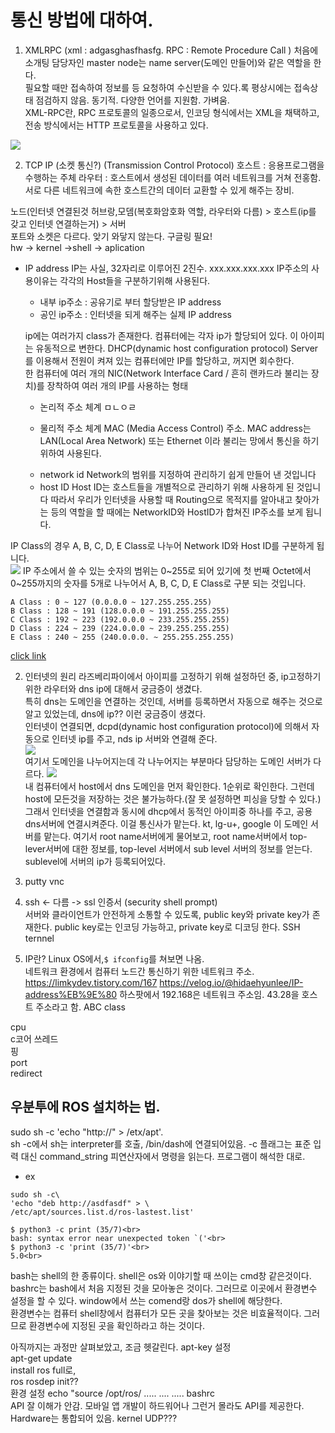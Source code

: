 # 통신 방법에 대하여.

1. XMLRPC
(xml : adgasghasfhasfg. RPC : Remote Procedure Call )
처음에 소개팅 담당자인 master node는 name server(도메인 만들어)와 같은 역할을 한다.<br>
필요할 때만 접속하여 정보를 등 요청하여 수신받을 수 있다.록 평상시에는 접속상태 점검하지 않음. 동기적. 다양한 언어를 지원함. 가벼움.<br>
XML-RPC란, RPC 프로토콜의 일종으로서, 인코딩 형식에서는 XML을 채택하고, 전송 방식에서는 HTTP 프로토콜을 사용하고 있다.<br>
<img src="https://t1.daumcdn.net/cfile/tistory/15161F404E639B0830">

2. TCP IP (소켓 통신?)
(Transmission Control Protocol)
호스트 : 응용프로그램을 수행하는 주체
라우터 : 호스트에서 생성된 데이터를 여러 네트워크를 거쳐 전홍함. 서로 다른 네트워크에 속한 호스트간의 데이터 교환할 수 있게 해주는 장비.

노드(인터넷 연결된것 허브랑,모뎀(복호화암호화 역할, 라우터와 다름) > 호스트(ip를 갖고 인터넷 연결하는거) > 서버<br>
포트와 소켓은 다르다. 앚기 와닿지 않는다. 구글링 필요!<br> 
hw -> kernel ->shell -> aplication<br>

* IP address
IP는 사실, 32자리로 이루어진 2진수. xxx.xxx.xxx.xxx
IP주소의 사용이유는 각각의 Host들을 구분하기위해 사용된다.

	- 내부 ip주소 : 공유기로 부터 할당받은 IP address
	- 공인 ip주소 : 인터넷을 되게 해주는 실제 IP address

	ip에는 여러가지 class가 존재한다. 컴퓨터에는 각자 ip가 할당되어 있다. 이 아이피는 유동적으로 변한다. DHCP(dynamic host configuration protocol) Server를 이용해서 전원이 켜져 있는 컴퓨터에만 IP를 할당하고, 꺼지면 회수한다.<br>
한 컴퓨터에 여러 개의 NIC(Network Interface Card / 흔히 랜카드라 불리는 장치)를 장착하여 여러 개의 IP를 사용하는 형태


	* 논리적 주소 체계
		ㅁㄴㅇㄹ
	
	* 물리적 주소 체계
		MAC (Media Access Control) 주소. MAC address는 LAN(Local Area Network) 또는 Ethernet 이라 불리는 망에서 통신을 하기 위하여 사용된다.

	+ network id
		Network의 범위를 지정하여 관리하기 쉽게 만들어 낸 것입니다
	+ host ID
		Host ID는 호스트들을 개별적으로 관리하기 위해 사용하게 된 것입니다
따라서 우리가 인터넷을 사용할 때 Routing으로 목적지를 알아내고 찾아가는 등의 역할을 할 때에는 NetworkID와 HostID가 합쳐진 IP주소를 보게 됩니다.<br>

IP Class의 경우 A, B, C, D, E Class로 나누어 Network ID와 Host ID를 구분하게 됩니다. <br>
<img src ="https://2.bp.blogspot.com/-VWm-qwzH5I8/Vm0_vc2F4tI/AAAAAAAAAKE/ccxmdlSrwVQ/s640/IP%25EC%25A3%25BC%25EC%2586%258C%2B%25EC%25B2%25B4%25EA%25B3%2584.png">
IP 주소에서 쓸  수 있는 숫자의 범위는 0~255로 되어 있기에 첫 번째 Octet에서 0~255까지의 숫자를 5개로 나누어서 A, B, C, D, E Class로 구분 되는 것입니다.

    A Class : 0 ~ 127 (0.0.0.0 ~ 127.255.255.255)
    B Class : 128 ~ 191 (128.0.0.0 ~ 191.255.255.255)
    C Class : 192 ~ 223 (192.0.0.0 ~ 233.255.255.255)
    D Class : 224 ~ 239 (224.0.0.0 ~ 239.255.255.255)
    E Class : 240 ~ 255 (240.0.0.0. ~ 255.255.255.255)

<a href = "http://korean-daeddo.blogspot.com/2015/12/ip.html">click link</a>


2. 인터넷의 원리
라즈베리파이에서 아이피를 고정하기 위해 설정하던 중, ip고정하기 위한 라우터와 dns ip에 대해서 궁금증이 생겼다. <br>
특히 dns는 도메인을 연결하는 것인데, 서버를 등록하면서 자동으로 해주는 것으로 알고 있었는데, dns에 ip?? 이런 궁금증이 생겼다.<br>
인터넷이 연결되면, dcpd(dynamic host configuration protocol)에 의해서 자동으로 인터넷 ip를 주고, nds ip 서버와 연결해 준다.<br>
<img src = "https://s3-ap-northeast-2.amazonaws.com/opentutorials-user-file/module/3421/8338.jpeg"><br>
여기서 도메인을 나누어지는데 각 나누어지는 부분마다 담당하는 도메인 서버가 다르다.
<img src = "https://s3-ap-northeast-2.amazonaws.com/opentutorials-user-file/module/3421/8343.jpeg"><br>
내 컴퓨터에서 host에서 dns 도메인을 먼저 확인한다. 1순위로 확인한다. 그런데 host에 모든것을 저장하는 것은 불가능하다.(잘 못 설정하면 피싱을 당할 수 있다.) 그래서 인터넷을 연결함과 동시에 dhcp에서 동적인 아이피중 하나를 주고, 공용 dns서버에 연결시켜준다. 이걸 통신사가 맡는다. kt, lg-u+, google 이 도메인 서버를 맡는다. 여기서 root name서버에게 물어보고, root name서버에서 top-lever서버에 대한 정보를, top-level 서버에서 sub level 서버의 정보를 얻는다. sublevel에 서버의 ip가 등록되어있다.



3. putty vnc


4. ssh <- 다름 -> ssl 인증서
(security shell prompt)<br>
서버와 클라이언트가 안전하게 소통할 수 있도록, public key와 private key가 존재한다. public key로는 인코딩 가능하고, private key로 디코딩 한다.
SSH ternnel

5. IP란?
Linux OS에서,```$ ifconfig```를 쳐보면 나옴.<br>
네트워크 환경에서 컴퓨터 노드간 통신하기 위한 네트워크 주소.<br>
<a href="https://limkydev.tistory.com/167">https://limkydev.tistory.com/167</a>
<a href="https://velog.io/@hidaehyunlee/IP-address%EB%9E%80">https://velog.io/@hidaehyunlee/IP-address%EB%9E%80</a>
하스팟에서 192.168은 네트워크 주소임. 43.28을 호스트 주소라고 함.
ABC class


cpu<br>
c코어 쓰레드<br>
핑<br>
port<br>
redirect<br>

## 우분투에 ROS 설치하는 법.
sudo sh -c 'echo "http://" > /etx/apt'.<br>
sh -c에서 sh는 interpreter를 호출, /bin/dash에 연결되어있음.
-c 플래그는 표준 입력 대신 command_string 피연산자에서 명령을 읽는다. 프로그램이 해석한 대로.
- ex
```
sudo sh -c\
'echo "deb http://asdfasdf" > \
/etc/apt/sources.list.d/ros-lastest.list'
```
```
$ python3 -c print (35/7)<br>
bash: syntax error near unexpected token `('<br>
$ python3 -c 'print (35/7)'<br>
5.0<br>
```
bash는 shell의 한 종류이다. shell은 os와 이야기할 때 쓰이는 cmd창 같은것이다. bashrc는 bash에서 처음 지정된 것을 모아놓은 것이다. 그러므로 이곳에서 환경변수 설정을 할 수 있다. window에서 쓰는 comend랑 dos가 shell에 해당한다.<br>
환경변수는 컴퓨터 shell창에서 컴퓨터가 모든 곳을 찾아보는 것은 비효율적이다. 그러므로 환경변수에 지정된 곳을 확인하라고 하는 것이다.<br>


아직까지는 과정만 살펴보았고, 조금 헷갈린다.
apt-key 설정 <br>
apt-get update<br>
install ros  full로, <br>
ros rosdep init??<br>
환경 설정 echo "source /opt/ros/ ..... .... ..... bashrc<br>
API 잘 이해가 안감. 모바일 앱 개발이 하드워어나 그런거 몰라도 API를 제공한다. Hardware는 통합되어 있음.
kernel
UDP???

